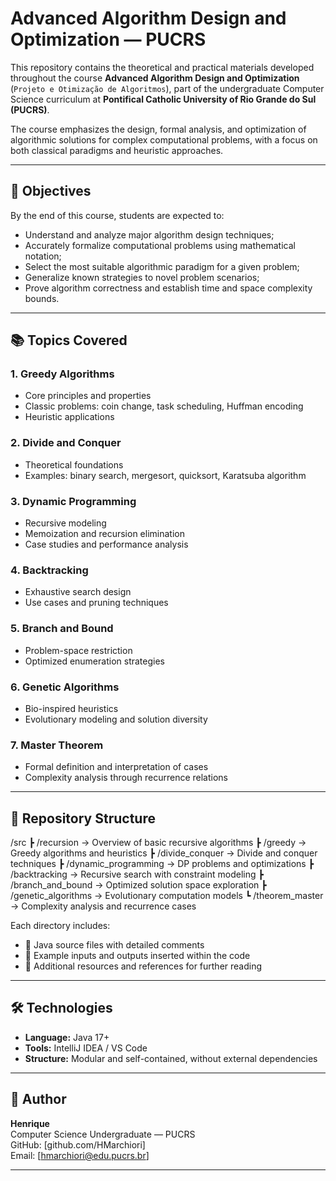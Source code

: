 # Advanced Algorithm Design and Optimization — PUCRS

This repository contains the theoretical and practical materials developed throughout the course **Advanced Algorithm Design and Optimization** (`Projeto e Otimização de Algoritmos`), part of the undergraduate Computer Science curriculum at **Pontifical Catholic University of Rio Grande do Sul (PUCRS)**.

The course emphasizes the design, formal analysis, and optimization of algorithmic solutions for complex computational problems, with a focus on both classical paradigms and heuristic approaches.

---

## 🎯 Objectives

By the end of this course, students are expected to:

- Understand and analyze major algorithm design techniques;
- Accurately formalize computational problems using mathematical notation;
- Select the most suitable algorithmic paradigm for a given problem;
- Generalize known strategies to novel problem scenarios;
- Prove algorithm correctness and establish time and space complexity bounds.

---

## 📚 Topics Covered

### 1. Greedy Algorithms
- Core principles and properties
- Classic problems: coin change, task scheduling, Huffman encoding
- Heuristic applications

### 2. Divide and Conquer
- Theoretical foundations
- Examples: binary search, mergesort, quicksort, Karatsuba algorithm

### 3. Dynamic Programming
- Recursive modeling
- Memoization and recursion elimination
- Case studies and performance analysis

### 4. Backtracking
- Exhaustive search design
- Use cases and pruning techniques

### 5. Branch and Bound
- Problem-space restriction
- Optimized enumeration strategies

### 6. Genetic Algorithms
- Bio-inspired heuristics
- Evolutionary modeling and solution diversity

### 7. Master Theorem
- Formal definition and interpretation of cases
- Complexity analysis through recurrence relations

---

## 🧩 Repository Structure

/src
┣ /recursion           → Overview of basic recursive algorithms
┣ /greedy              → Greedy algorithms and heuristics
┣ /divide_conquer      → Divide and conquer techniques
┣ /dynamic_programming → DP problems and optimizations
┣ /backtracking         → Recursive search with constraint modeling
┣ /branch_and_bound     → Optimized solution space exploration
┣ /genetic_algorithms   → Evolutionary computation models
┗ /theorem_master       → Complexity analysis and recurrence cases

Each directory includes:
- 🔗 Java source files with detailed comments
- 🧪 Example inputs and outputs inserted within the code
- 📄 Additional resources and references for further reading

---

## 🛠 Technologies

- **Language:** Java 17+
- **Tools:** IntelliJ IDEA / VS Code
- **Structure:** Modular and self-contained, without external dependencies

---

## 👤 Author

**Henrique**  
Computer Science Undergraduate — PUCRS  
GitHub: [github.com/HMarchiori]  
Email: [hmarchiori@edu.pucrs.br]

---